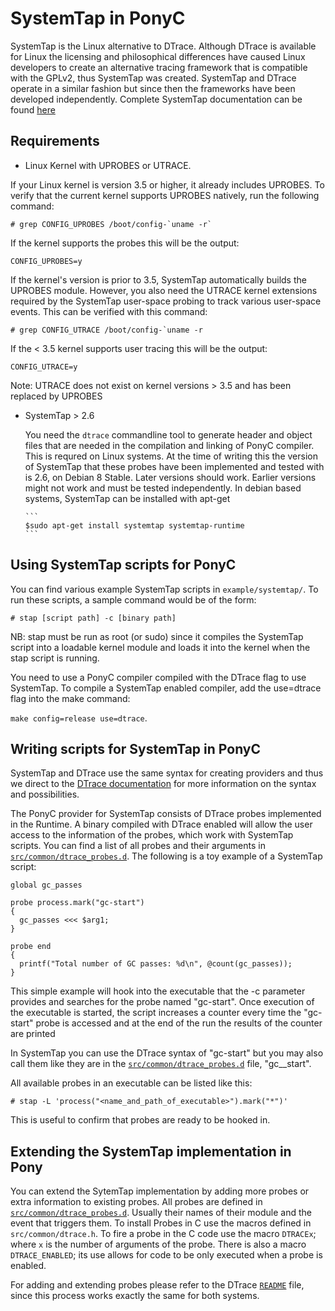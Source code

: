 # SystemTap in PonyC

SystemTap is the Linux alternative to DTrace. Although DTrace is available for Linux the licensing and philosophical differences have caused Linux developers to create an alternative tracing framework that is compatible with the GPLv2, thus SystemTap was created. SystemTap and DTrace operate in a similar fashion but since then the frameworks have been developed independently. Complete SystemTap documentation can be found [here](https://sourceware.org/systemtap/documentation.html)

## Requirements

*   Linux Kernel with UPROBES or UTRACE.

  If your Linux kernel is version 3.5 or higher, it already includes UPROBES. To verify that the current kernel supports UPROBES natively, run the following command:

  ```
  # grep CONFIG_UPROBES /boot/config-`uname -r`
  ```

  If the kernel supports the probes this will be the output:
  ```
  CONFIG_UPROBES=y
  ```
        
  If the kernel's version is prior to 3.5, SystemTap automatically builds the UPROBES module. However, you also need the UTRACE kernel extensions required by the SystemTap user-space probing to track various user-space events. This can be verified with this command:
  
  ```
  # grep CONFIG_UTRACE /boot/config-`uname -r
  ```
  If the < 3.5 kernel supports user tracing this will be the output:
  
  ```
  CONFIG_UTRACE=y
  ```

  Note: UTRACE does not exist on kernel versions > 3.5 and has been replaced by UPROBES

*   SystemTap > 2.6

    You need the `dtrace` commandline tool to generate header and object files that are needed in the compilation and linking of PonyC compiler. This is requred on Linux systems. At the time of writing this the version of SystemTap that these probes have been implemented and tested with is 2.6, on Debian 8 Stable. Later versions should work. Earlier versions might not work and must be tested independently. In debian based systems, SystemTap can be installed with apt-get
    
        ```
        $sudo apt-get install systemtap systemtap-runtime
        ```

## Using SystemTap scripts for PonyC

You can find various example SystemTap scripts in `example/systemtap/`. To run these
scripts, a sample command would be of the form:

```
# stap [script path] -c [binary path]
```

NB: stap must be run as root (or sudo) since it compiles the SystemTap script into a loadable kernel module and loads it into the kernel when the stap script is running.

You need to use a PonyC compiler compiled with the DTrace flag to use SystemTap. To compile a SystemTap enabled compiler, add the use=dtrace flag into the make command: 

`make config=release use=dtrace`.

## Writing scripts for SystemTap in PonyC

SystemTap and DTrace use the same syntax for creating providers and thus we direct to the [DTrace
documentation](http://dtrace.org/guide/preface.html) for more information on the
syntax and possibilities.

The PonyC provider for SystemTap consists of DTrace probes implemented in the
Runtime. A binary compiled with DTrace enabled will allow the user access to the
information of the probes, which work with SystemTap scripts. You can find a list of all probes and their arguments
in [`src/common/dtrace_probes.d`](../../src/common/dtrace_probes.d).  The
following is a toy example of a SystemTap script:

```
global gc_passes

probe process.mark("gc-start")
{
  gc_passes <<< $arg1;
}

probe end
{
  printf("Total number of GC passes: %d\n", @count(gc_passes));
}

```

This simple example will hook into the executable that the -c parameter provides and searches for the probe named "gc-start". Once execution of the executable is started, the script increases a counter every time the "gc-start" probe is accessed and
at the end of the run the results of the counter are printed

In SystemTap you can use the DTrace syntax of "gc-start" but you may also call them like they are in the [`src/common/dtrace_probes.d`](../../src/common/dtrace_probes.d) file, "gc__start".

All available probes in an executable can be listed like this:

```
# stap -L 'process("<name_and_path_of_executable>").mark("*")'
```

This is useful to confirm that probes are ready to be hooked in.

## Extending the SystemTap implementation in Pony

You can extend the SytemTap implementation by adding more probes or extra
information to existing probes. All probes are defined in
[`src/common/dtrace_probes.d`](../../src/common/dtrace_probes.d). Usually their
names of their module and the event that triggers them. To install Probes in C
use the macros defined in `src/common/dtrace.h`.  To fire a probe in the C code
use the macro `DTRACEx`; where `x` is the number of arguments of  the probe.
There is also a macro `DTRACE_ENABLED`; its use allows for code to be only
executed when a probe is enabled.

For adding and extending probes please refer to the DTrace [`README`](../dtrace/README.md#adding-a-probe) file, since this process works exactly the same for both systems.
